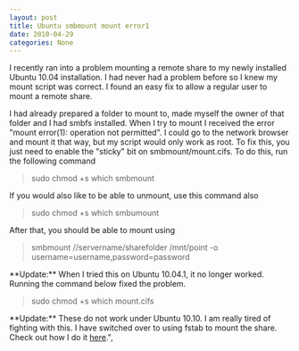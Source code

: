 ```yaml
---
layout: post
title: Ubuntu smbmount mount error1
date: 2010-04-29
categories: None
---
```


I recently ran into a problem mounting a remote share to my newly installed Ubuntu 10.04 installation. I had never had a problem before so I knew my mount script was correct. I found an easy fix to allow a regular user to mount a remote share.  

I had already prepared a folder to mount to, made myself the owner of that folder and I had smbfs installed. When I try to mount I received the error "mount error(1): operation not permitted". I could go to the network browser and mount it that way, but my script would only work as root. To fix this, you just need to enable the "sticky" bit on smbmount/mount.cifs. To do this, run the following command  
  <blockquote>sudo chmod +s which smbmount</blockquote>  
If you would also like to be able to unmount, use this command also  
<blockquote>sudo chmod +s which smbumount</blockquote>  
After that, you should be able to mount using  
<blockquote>smbmount //servername/sharefolder /mnt/point -o username=username,password=password</blockquote>  
**Update:** When I tried this on Ubuntu 10.04.1, it no longer worked. Running the command below fixed the problem.  
<blockquote>sudo chmod +s which mount.cifs</blockquote>  
**Update:** These do not work under Ubuntu 10.10. I am really tired of fighting with this.  I have switched over to using fstab to mount the share.  Check out how I do it <a href="http://cbrookins.blogspot.com/2010/10/ubuntu-mount-smb-share-via-fstab.html" target="_blank">here</a>.",
